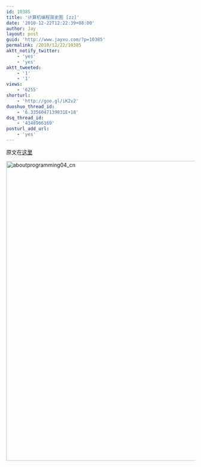 ```yaml
---
id: 10385
title: '计算机编程简史图 [zz]'
date: '2010-12-22T12:22:39+08:00'
author: Jay
layout: post
guid: 'http://www.jayxu.com/?p=10385'
permalink: /2010/12/22/10385
aktt_notify_twitter:
    - 'yes'
    - 'yes'
aktt_tweeted:
    - '1'
    - '1'
views:
    - '6255'
shorturl:
    - 'http://goo.gl/iK2v2'
duoshuo_thread_id:
    - '6.3356047139831E+18'
dsq_thread_id:
    - '4348966169'
posturl_add_url:
    - 'yes'
---
```


<!--wp_fromhtmlpreview_devfmt-->

<!--wp_fromhtmlpreview_devfmt-->

原文在<a href="http://coolshell.cn/articles/2724.html" target="_blank">这里</a>

<img class="alignnone size-full wp-image-12829" src="https://www.jayxu.com/log/wp-content/uploads/2010/12/aboutprogramming04_cn.jpg" alt="aboutprogramming04_cn" width="800"  />